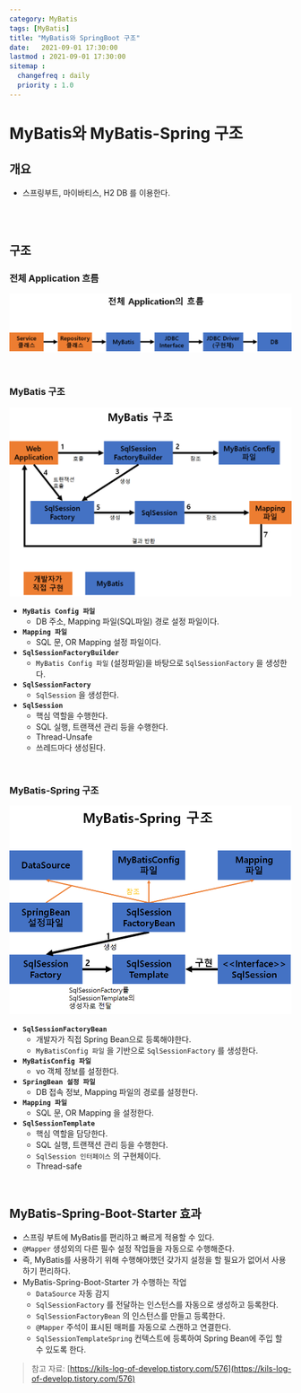 ```yaml
---
category: MyBatis
tags: [MyBatis]
title: "MyBatis와 SpringBoot 구조"
date:   2021-09-01 17:30:00 
lastmod : 2021-09-01 17:30:00
sitemap :
  changefreq : daily
  priority : 1.0
---
```


# MyBatis와 MyBatis-Spring 구조

## 개요

- 스프링부트, 마이바티스, H2 DB 를 이용한다.

<br/><br/>

## 구조

### 전체 Application 흐름

![전체 app](/assets/img/2021-09-01-MyBatis_MyBatisStructure/Untitled.png)

<br/>

### MyBatis 구조

![MyBatis 구조](/assets/img/2021-09-01-MyBatis_MyBatisStructure/Untitled%201.png)

- **`MyBatis Config 파일`**
    - DB 주소, Mapping 파일(SQL파일) 경로 설정 파일이다.
- **`Mapping 파일`**
    - SQL 문, OR Mapping 설정 파일이다.
- **`SqlSessionFactoryBuilder`**
    - `MyBatis Config 파일` (설정파일)을 바탕으로 `SqlSessionFactory` 을 생성한다.
- **`SqlSessionFactory`**
    - `SqlSession` 을 생성한다.
- **`SqlSession`**
    - 핵심 역할을 수행한다.
    - SQL 실행, 트랜잭션 관리 등을 수행한다.
    - Thread-Unsafe
    - 쓰레드마다 생성된다.

<br/>

### MyBatis-Spring 구조

![MyBatis-Spring 구조](/assets/img/2021-09-01-MyBatis_MyBatisStructure/Untitled%202.png)

- **`SqlSessionFactoryBean`**
    - 개발자가 직접 Spring Bean으로 등록해야한다.
    - `MyBatisConfig 파일` 을 기반으로 `SqlSessionFactory` 를 생성한다.
- **`MyBatisConfig 파일`**
    - vo 객체 정보를 설정한다.
- **`SpringBean 설정 파일`**
    - DB 접속 정보, Mapping 파일의 경로를 설정한다.
- **`Mapping 파일`**
    - SQL 문, OR Mapping 을 설정한다.
- **`SqlSessionTemplate`**
    - 핵심 역할을 담당한다.
    - SQL 실행, 트랜잭션 관리 등을 수행한다.
    - `SqlSession 인터페이스` 의 구현체이다.
    - Thread-safe

<br/>

## MyBatis-Spring-Boot-Starter 효과

- 스프링 부트에 MyBatis를 편리하고 빠르게 적용할 수 있다.
- `@Mapper` 생성외의 다른 필수 설정 작업들을 자동으로 수행해준다.
- 즉, MyBatis를 사용하기 위해 수행해야했던 갖가지 설정을 할 필요가 없어서 사용하기 편리하다.
- MyBatis-Spring-Boot-Starter 가 수행하는 작업
    - `DataSource` 자동 감지
    - `SqlSessionFactory` 를 전달하는 인스턴스를 자동으로 생성하고 등록한다.
    - `SqlSessionFactoryBean` 의 인스턴스를 만들고 등록한다.
    - `@Mapper` 주석이 표시된 매퍼를 자동으로 스캔하고 연결한다.
    - `SqlSessionTemplateSpring` 컨텍스트에 등록하여 Spring Bean에 주입 할 수 있도록 한다.

> 참고 자료: [https://kils-log-of-develop.tistory.com/576](https://kils-log-of-develop.tistory.com/576)
